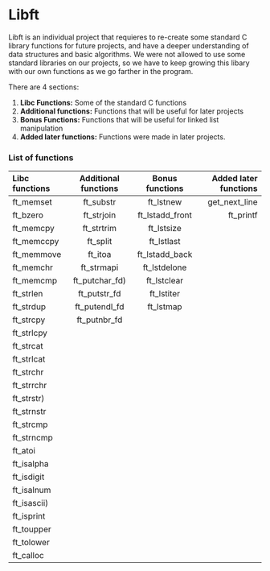# Libft

Libft is an individual project that requieres to re-create some standard C library functions for future projects, and have a deeper understanding of data structures and basic algorithms. We were not allowed to use some standard libraries on our projects, so we have to keep growing this libary with our own functions as we go farther in the program.

There are 4 sections:

1.  **Libc Functions:** Some of the standard C functions
2.  **Additional functions:** Functions that will be useful for later projects
3.  **Bonus Functions:** Functions that will be useful for linked list manipulation
4.  **Added later functions:** Functions were made in later projects.

### List of functions
Libc functions | Additional functions | Bonus functions | Added later functions
:----------- | :-----------: | :-----------: | -----------:
ft_memset		|ft_substr     | ft_lstnew       | get_next_line 
ft_bzero		|ft_strjoin    | ft_lstadd_front | ft_printf
ft_memcpy		|ft_strtrim    | ft_lstsize      |  
ft_memccpy	|ft_split      | ft_lstlast      | 
ft_memmove  |ft_itoa       | ft_lstadd_back  |
ft_memchr		|ft_strmapi    | ft_lstdelone    | 
ft_memcmp		|ft_putchar_fd)| ft_lstclear     | 
ft_strlen	  |ft_putstr_fd  | ft_lstiter      | 
ft_strdup		|ft_putendl_fd | ft_lstmap       | 
ft_strcpy 	|ft_putnbr_fd	 |				| 
ft_strlcpy	| 	|			| 
ft_strcat		| 	| | 
ft_strlcat	| 	| | 
ft_strchr		| 	| | 
ft_strrchr	| 	| | 
ft_strstr)	|   | | 
ft_strnstr	| 	| | 
ft_strcmp		| 	| | 
ft_strncmp	| 	| | 
ft_atoi     | 	| | 
ft_isalpha	| 	| | 
ft_isdigit	| 	| |
ft_isalnum	|   | | 
ft_isascii)	|   | | 
ft_isprint	|   | | 
ft_toupper  |   | | 
ft_tolower	|   | | 
ft_calloc   |   | |

